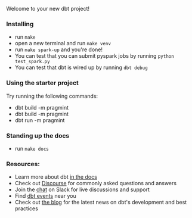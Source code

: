 Welcome to your new dbt project!


### Installing
- run `make`
- open a new terminal and run `make venv`
- run `make spark-up` and you're done!
- You can test that you can submit pyspark jobs by running `python test_spark.py`
- You can test that dbt is wired up by running `dbt debug`



### Using the starter project

Try running the following commands:
- dbt build -m pragmint
- dbt build -m pragmint
- dbt run -m pragmint

### Standing up the docs
- run `make docs`


### Resources:
- Learn more about dbt [in the docs](https://docs.getdbt.com/docs/introduction)
- Check out [Discourse](https://discourse.getdbt.com/) for commonly asked questions and answers
- Join the [chat](https://community.getdbt.com/) on Slack for live discussions and support
- Find [dbt events](https://events.getdbt.com) near you
- Check out [the blog](https://blog.getdbt.com/) for the latest news on dbt's development and best practices
